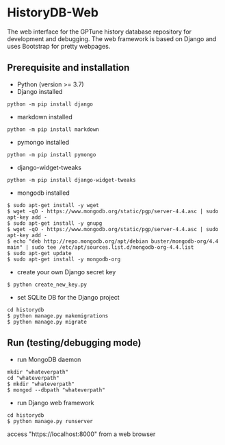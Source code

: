 # HistoryDB-Web

The web interface for the GPTune history database repository for development and debugging.
The web framework is based on Django and uses Bootstrap for pretty webpages.

## Prerequisite and installation

- Python (version >= 3.7)
- Django installed
```
python -m pip install django
```
- markdown installed
```
python -m pip install markdown
```
- pymongo installed
```
python -m pip install pymongo
```
- django-widget-tweaks
```
python -m pip install django-widget-tweaks
```
- mongodb installed
```
$ sudo apt-get install -y wget
$ wget -qO - https://www.mongodb.org/static/pgp/server-4.4.asc | sudo apt-key add -
$ sudo apt-get install -y gnupg
$ wget -qO - https://www.mongodb.org/static/pgp/server-4.4.asc | sudo apt-key add -
$ echo "deb http://repo.mongodb.org/apt/debian buster/mongodb-org/4.4 main" | sudo tee /etc/apt/sources.list.d/mongodb-org-4.4.list
$ sudo apt-get update
$ sudo apt-get install -y mongodb-org
```

- create your own Django secret key
```
$ python create_new_key.py
```
- set SQLite DB for the Django project
```
cd historydb
$ python manage.py makemigrations
$ python manage.py migrate
```
## Run (testing/debugging mode)

- run MongoDB daemon
```
mkdir "whateverpath"
cd "whateverpath"
$ mkdir "whateverpath"
$ mongod --dbpath "whateverpath" 
```
- run Django web framework
```
cd historydb
$ python manage.py runserver
```

access "https://localhost:8000" from a web browser
